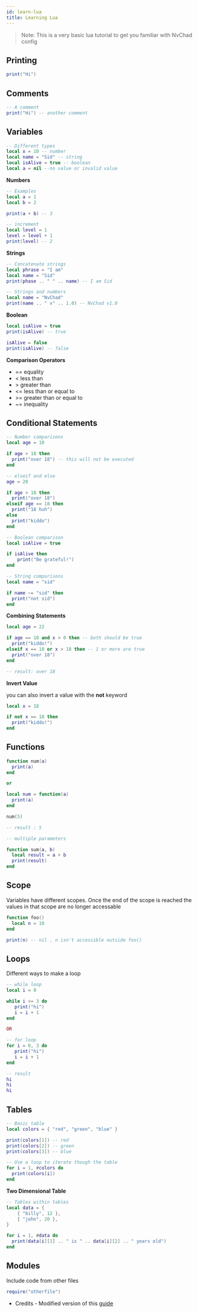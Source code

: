 ```yaml
---
id: learn-lua
title: Learning Lua
---
```


> Note: This is a very basic lua tutorial to get you familiar with NvChad config

## Printing

```lua
print("Hi")
```

## Comments

```lua
-- A comment
print("Hi") -- another comment
```

## Variables

```lua
-- Different types
local x = 10 -- number
local name = "Sid" -- string
local isAlive = true -- boolean
local a = nil --no value or invalid value
```

**Numbers**

```lua
-- Examples
local a = 1
local b = 2

print(a + b) -- 3
```

```lua
-- increment
local level = 1
level = level + 1
print(level) -- 2
```

**Strings**

```lua
-- Concatenate strings
local phrase = "I am"
local name = "Sid"
print(phase .. " " .. name) -- I am Sid

-- Strings and numbers
local name = "NvChad"
print(name .. " v" .. 1.0) -- NvChad v1.0
```

**Boolean**

```lua
local isAlive = true
print(isAlive) -- true

isAlive = false
print(isAlive) -- false
```

**Comparison Operators**

- == equality
- < less than
- \> greater than
- <= less than or equal to
- \>= greater than or equal to
- ~= inequality

## Conditional Statements

```lua
-- Number comparisons
local age = 10

if age > 18 then
  print("over 18") -- this will not be executed
end

-- elseif and else
age = 20

if age > 18 then
  print("over 18")
elseif age == 18 then
  print("18 huh")
else
  print("kiddo")
end
```

```lua
-- Boolean comparison
local isAlive = true

if isAlive then
    print("Be grateful!")
end

-- String comparisons
local name = "sid"

if name ~= "sid" then
  print("not sid")
end
```

**Combining Statements**

```lua
local age = 22

if age == 10 and x > 0 then -- both should be true
  print("kiddo!")
elseif x == 18 or x > 18 then -- 1 or more are true
  print("over 18")
end

-- result: over 18
```

**Invert Value**

you can also invert a value with the **not** keyword

```lua
local x = 18

if not x == 18 then
  print("kiddo!")
end
```

## Functions

```lua
function num(a)
  print(a)
end

or

local num = function(a)
  print(a)
end

num(5)

-- result : 5
```

```lua
-- multiple parameters

function sum(a, b)
  local result = a + b
  print(result)
end
```

## Scope

Variables have different scopes. Once the end of the scope is reached the values in that scope are no longer accessable

```lua
function foo()
  local n = 10
end

print(n) -- nil , n isn't accessible outside foo()
```

## Loops

Different ways to make a loop

```lua
-- while loop
local i = 0

while i <= 3 do
   print("hi")
   i = i + 1
end

OR

-- for loop
for i = 0, 3 do
   print("hi")
   i = i + 1
end

-- result
hi
hi
hi
```

## Tables

```lua
-- Basic table
local colors = { "red", "green", "blue" }

print(colors[1]) -- red
print(colors[2]) -- green
print(colors[3]) -- blue

-- Use a loop to iterate though the table
for i = 1, #colors do
  print(colors[i])
end
```

**Two Dimensional Table**

```lua
-- Tables within tables
local data = {
    { "billy", 12 },
    { "john", 20 },
}

for i = 1, #data do
  print(data[i][1] .. " is " .. data[i][2] .. " years old")
end
```

## Modules

Include code from other files

```lua
require("otherfile")
```

- Credits - Modified version of this [guide](https://github.com/pohka/Lua-Beginners-Guide)
